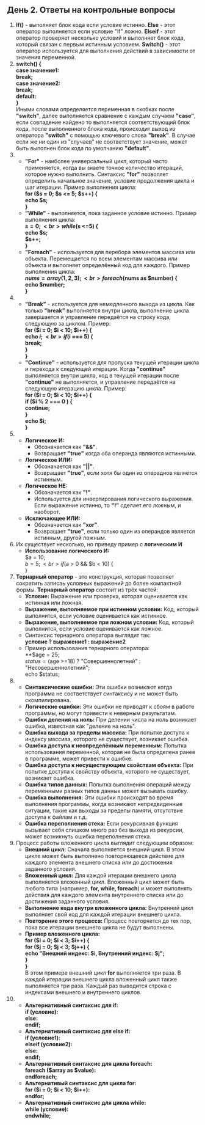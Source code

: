 ## День 2. Ответы на контрольные вопросы
1. **If()** - выполняет блок кода если условие истинно. **Else** - этот оператор выполняется если условие "If" ложно. **Elseif** - этот оператор проверяет несколько условий и выполняет блок кода, который связан с первым истинным условием. **Switch()** - этот оператор используется для выполнения действий в зависимости от значения переменной.
2. **switch() {<br>
    case значение1:<br>
    break;<br>
    case значение2:<br>
    break;<br>
    default:<br>
}<br>**
Иными словами определяется переменная в скобках после **"switch"**, далее выполняется сравнение с каждым случаем **"case"**, если совпадение найдено то выполняется соответствующий блок кода, после выполненного блока кода, происходит выход из оператора **"switch"** с помощью ключевого слова **"break"**. В случае если же ни один из "случаев" не соответствует значение, может быть выполнен блок кода по умолчанию **"default"**.
3. * **"For"** - наиболее универсальный цикл, который часто применяется, когда вы знаете точное количество итераций, которое нужно выполнить. Синтаксис **"for"** позволяет определить начальное значение, условие продолжения цикла и шаг итерации. Пример выполнения цикла:<br>
**for ($s = 0; $s <= 5; $s++) {<br>
    echo $s;<br>
}<br>**
   * **"While"** - выполняется, пока заданное условие истинно. Пример выполнения цикла:<br>
   **$s = 0;<br>
   while ($s <=5) {<br>
    echo $s;<br>
    $s++;<br>
 }**<br>
   * **"Foreach"** - используется для перебора элементов массива или объекта. Перемещается по всем элементам массива или объекта и выполняет определённый код для каждого. Пример выполнения цикла:<br>
   **$nums = array(1, 2, 3);<br>
foreach ($nums as $number) {<br>
    echo $number;<br>
}<br>**
4.  * **"Break"** - используется для немедленного выхода из цикла. Как только **"break"** выполняется внутри цикла, выполнение цикла завершается и управление передаётся на строку кода, следующую за циклом. Пример:<br>
**for ($i = 0; $i < 10; $i++) {<br>echo $i;<br> if ($i === 5) {<br>break;<br>}<br>}**
    * **"Continue"** - используется для пропуска текущей итерации цикла и перехода к следующей итерации. Когда **"continue"** выполняется внутри цикла, код в текущей итерации после **"continue"** не выполняется, и управление передаётся на следующую итерацию цикла. Пример:<br>
    **for ($i = 0; $i < 10; $i++) {<br>if ($i % 2 === 0 ) {<br>continue;<br> }<br>echo $i;<br>}<br>**
5. - **Логическое И:**<br>
        - Обозначается как **"&&"**.
        - Возвращает **"true"** когда оба операнда являются истинными.
   - **Логическое ИЛИ:**<br>
        - Обозначается как **"||"**.
        - Возвращает **"true"**, если хотя бы один из операднов является истинным.
    - **Логическое НЕ:**<br>
        - Обозначается как **"!"**.
        - Используется для инвертирования логического выражения. Если выражение истинно, то **"!"** сделает его ложным, и наоборот.
    - **Исключающее ИЛИ:**<br>
        - Обозначается как **"xor"**.
        - Возвращает **"true"**, если только один из операндов является истинным, другой ложным.
6.  Их существует несколько, но приведу пример с **логическим И**
    - **Использование логического И:**<br>
    $a = 10; <br>
    $b = 5; <br>
    if ($a > 0 && $b < 10) {<br>
    }
7.  **Тернарный оператор** - это конструкция, которая позволяет сократить записаь условных выражений до более компактной формы. **Тернарный оператор** состоит из трёх частей: 
    - **Условие:** Выражение или проверка, которая оценивается как истинная или ложная.
    - **Выражение, выполняемое при истинном условии:** Код, который выполнится, если условие оценивается как истинное.
    - **Выражение, выполняемое при ложном условии:** Код, который выполнится, если условие оценивается как ложное.
    - Синтаксис тернарного оператора выглядит так: <br>
    **условие ? выражение1 : выражение2** <br>
    - Пример использования тернарного оператора: <br>
    **$age = 25; <br> $status = ($age >=18) ? "Совершеннолетний" : "Несовершеннолетний"; <br> echo $status; <br>
8.  - **Синтаксические ошибки:** Эти    ошибки возникают когда программа не соответствует синтаксису и не может быть скомпилирована.
    - **Логические ошибки:** Эти ошибки не приводят к сбоям в работе программы, но могут привести к неверным результатам.
    - **Ошибки деления на ноль:** При делении числа на ноль возникает ошибка, известная как "деление на ноль". 
    - **Ошибка выхода за пределы массива:** При попытке доступа к индексу массива, которого не существует, возникает ошибка.
    - **Ошибка доступа к неопределённым переменным:** Попытка использования переменной, которая не была определена ранее в программе, может привести к ошибке.
    - **Ошибка доступа к несуществующим свойствам объекта:** При попытке доступа к свойству объекта, которого не существует, возникает ошибка.
    - **Ошибка типов данных:** Попытка выполнения операций между переменными разных типов данных может вызывать ошибку.
    - **Ошибка выполнения:** Эти ошибки происходят во время выполнения программы, когда возникают непредвиденные ситуации, такие как выходы за пределы памяти, отсутствие доступа к файлам и т.д.
    - **Ошибка переполнения стека:** Если рекурсивная функция вызывает себя слишком много раз без выхода из рекурсии, может возникнуть ошибка переполнения стека.
9. Процесс работы вложенного цикла выглядит следующим образом:
    - **Внешний цикл:** Сначала выполняется внешний цикл. В этом цикле может быть выполнено повторяющееся действие для каждого элемента внешнего списка или до достижения заданного условия.
    - **Вложенный цикл:** Для каждой итерации внешнего цикла выполняется вложенный цикл. Вложенный цикл может быть любого типа (например, **for, while, foreach**) и может выполнять действия для каждого элемента внутреннего списка или до достижения заданного условия.
    - **Выполнение кода внутри вложенного цикла:** Внутренний цикл выполняет свой код для каждой итерации внешнего цикла.
    - **Повторение этого процесса:** Процесс повторяется до тех пор, пока все итерации внешнего цикла не будут выполнены. <br>
    - **Пример вложенного цикла:**<br>
    **for ($i = 0; $i < 3; $i++) {<br>for ($j = 0; $j < 3; $j++) {<br> echo "Внешний индекс: $i, Внутренний индекс: $j";<br>}<br>}**<br>
    В этом примере внешний цикл **for** выполняется три раза. В каждой итерации внешнего цикла вложенный цикл также выполняется три раза. Каждый раз выводится строка с индексами внешнего и внутреннего циклов.
10. - **Альтернативный синтаксис для if:**<br> **if (условие): <br> else: <br> endif; <br>**
    - **Альтернативный синтаксис для else if:**<br>
    **if (условие1):<br>elseif (условие2):<br>else: <br>endif; <br>**
    - **Альтернативный синтаксис для цикла foreach:**<br>
    **foreach ($array as $value):<br>endforeach;**<br>
    - **Альтернативый синтаксис для цикла for:**<br> **for ($i = 0; $i < 10; $i++): <br> endfor;<br>**
    - **Альтернативный синтаксис для цикла while:**<br> **while (условие):<br> endwhile;<br>**